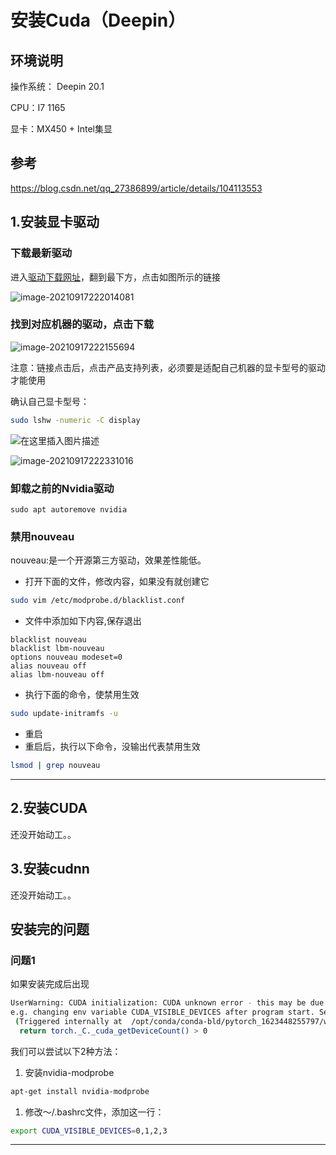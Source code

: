 # 安装Cuda（Deepin）

## 环境说明

操作系统： Deepin 20.1

CPU：I7 1165

显卡：MX450 + Intel集显

## 参考

https://blog.csdn.net/qq_27386899/article/details/104113553



## 1.安装显卡驱动

### 下载最新驱动

进入[驱动下载网址](https://www.nvidia.cn/Download/index.aspx?lang=cn)，翻到最下方，点击如图所示的链接

![image-20210917222014081](/home/zhaozijian/Code/Deeplearning/Docs/src/01.Cuda/image-20210917222014081.png)

### 找到对应机器的驱动，点击下载

![image-20210917222155694](/home/zhaozijian/Code/Deeplearning/Docs/src/01.Cuda/image-20210917222155694.png)



注意：链接点击后，点击产品支持列表，必须要是适配自己机器的显卡型号的驱动才能使用

确认自己显卡型号：

```bash
sudo lshw -numeric -C display
```

![在这里插入图片描述](/home/zhaozijian/Code/Deeplearning/Docs/src/01.Cuda/watermark,type_ZmFuZ3poZW5naGVpdGk,shadow_10,text_aHR0cHM6Ly9ibG9nLmNzZG4ubmV0L3FxXzM3MTUxNDE2,size_16,color_FFFFFF,t_70#pic_center)

![image-20210917222331016](/home/zhaozijian/Code/Deeplearning/Docs/src/01.Cuda/image-20210917222331016.png)

### 卸载之前的Nvidia驱动

```
sudo apt autoremove nvidia
```



### 禁用nouveau

nouveau:是一个开源第三方驱动，效果差性能低。

* 打开下面的文件，修改内容，如果没有就创建它

```Bash
sudo vim /etc/modprobe.d/blacklist.conf
```

* 文件中添加如下内容,保存退出

```
blacklist nouveau
blacklist lbm-nouveau
options nouveau modeset=0
alias nouveau off
alias lbm-nouveau off
```

* 执行下面的命令，使禁用生效

```Bash
sudo update-initramfs -u
```

* 重启
* 重启后，执行以下命令，没输出代表禁用生效

```Bash
lsmod | grep nouveau
```



---

## 2.安装CUDA

还没开始动工。。

## 3.安装cudnn

还没开始动工。。

## 安装完的问题

### 问题1

如果安装完成后出现

```bash
UserWarning: CUDA initialization: CUDA unknown error - this may be due to an incorrectly set up environment, 
e.g. changing env variable CUDA_VISIBLE_DEVICES after program start. Setting the available devices to be zero.
 (Triggered internally at  /opt/conda/conda-bld/pytorch_1623448255797/work/c10/cuda/CUDAFunctions.cpp:115.)
  return torch._C._cuda_getDeviceCount() > 0
```

我们可以尝试以下2种方法：

1. 安装nvidia-modprobe

```bash
apt-get install nvidia-modprobe
```



1. 修改～/.bashrc文件，添加这一行：

```bash
export CUDA_VISIBLE_DEVICES=0,1,2,3
```

---

